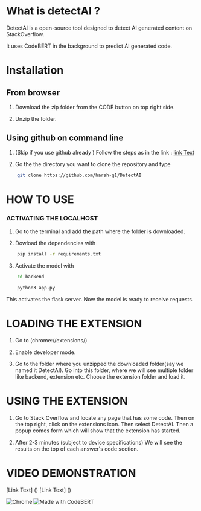 # What is detectAI ? 

DetectAI is a open-source tool designed to detect AI generated content on StackOverflow.

It uses CodeBERT in the background to predict AI generated code. 




# Installation

## From browser

1. Download the zip folder from the CODE button on top right side.

2. Unzip the folder.

## Using github on command line
1. (Skip if you use github already ) Follow the steps as in the link : [link Text](https://docs.github.com/en/get-started/git-basics/set-up-git)
       
2. Go the the directory you want to clone the repository and type 
```bash
    git clone https://github.com/harsh-g1/DetectAI
```



# HOW TO USE 

### ACTIVATING THE LOCALHOST

1. Go to the terminal and add the path where the folder is downloaded. 

2. Dowload the dependencies with
```bash
    pip install -r requirements.txt
```

3. Activate the model with 
```bash
    cd backend
```
```bash
    python3 app.py
```
   This activates the flask server. Now the model is ready to receive requests.



# LOADING THE EXTENSION

1. Go to (chrome://extensions/)

2. Enable developer mode.

3. Go to the folder where you unzipped the downloaded folder(say we named it DetectAI). Go into this folder, where we will see multiple folder like backend, extension etc. Choose the extension folder and load it.


# USING THE EXTENSION

1. Go to Stack Overflow and locate any page that has some code. Then on the top right, click on the extensions icon. Then select DetectAI. Then a popup comes form which will show that the extension has started.

2. After 2-3 minutes (subject to device specifications) We will see the results on the top of each answer's code section.


# VIDEO DEMONSTRATION
[Link Text] ()
[Link Text] ()


![Chrome](https://img.shields.io/badge/browser-Chrome-blue)
![Made with CodeBERT](https://img.shields.io/badge/model-CodeBERT-orange)


